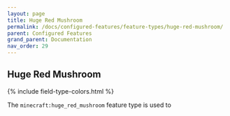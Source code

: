 ```yaml
---
layout: page
title: Huge Red Mushroom
permalink: /docs/configured-features/feature-types/huge-red-mushroom/
parent: Configured Features
grand_parent: Documentation
nav_order: 29
---
```


## Huge Red Mushroom

<head>
    {% include field-type-colors.html %}
</head>

The `minecraft:huge_red_mushroom` feature type is used to
    